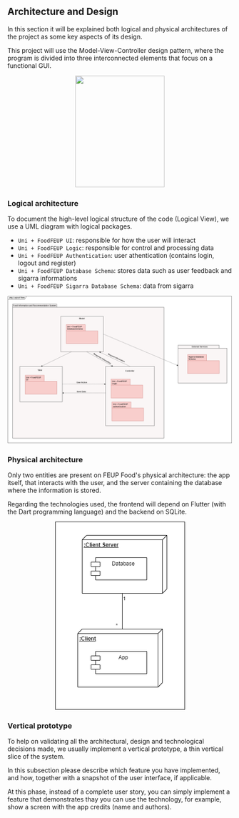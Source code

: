 
## Architecture and Design

In this section it will be explained both logical and physical architectures of the project as some key aspects of its design.

This project will use the Model-View-Controller design pattern, where the program is divided into three interconnected elements that focus on a functional GUI.

<p align = "center"> <img src="https://upload.wikimedia.org/wikipedia/commons/thumb/a/a0/MVC-Process.svg/1200px-MVC-Process.svg.png" 
     width="200" 
     height="250" /> </p>
     
### Logical architecture

To document the high-level logical structure of the code (Logical View), we use a UML diagram with logical packages.

* `Uni + FoodFEUP UI`: responsible for how the user will interact
* `Uni + FoodFEUP Logic`: responsible for control and processing data
* `Uni + FoodFEUP Authentication`: user athentication (contains login, logout and register)
* `Uni + FoodFEUP Database Schema`: stores data such as user feedback and sigarra informations
* `Uni + FoodFEUP Sigarra Database Schema`: data from sigarra

![LogicalView](../images/LogicalView.png)

### Physical architecture

Only two entities are present on FEUP Food's physical architecture: the app itself, that interacts with the user, and the server containing the database where the information is stored.

Regarding the technologies used, the frontend will depend on Flutter (with the Dart programming language) and the backend on SQLite.

<p align="center" justify="center"><img src="../images/PhysicalArch.png"/></p>



### Vertical prototype

To help on validating all the architectural, design and technological decisions made, we usually implement a vertical prototype, a thin vertical slice of the system.

In this subsection please describe which feature you have implemented, and how, together with a snapshot of the user interface, if applicable.

At this phase, instead of a complete user story, you can simply implement a feature that demonstrates thay you can use the technology, for example, show a screen with the app credits (name and authors).
